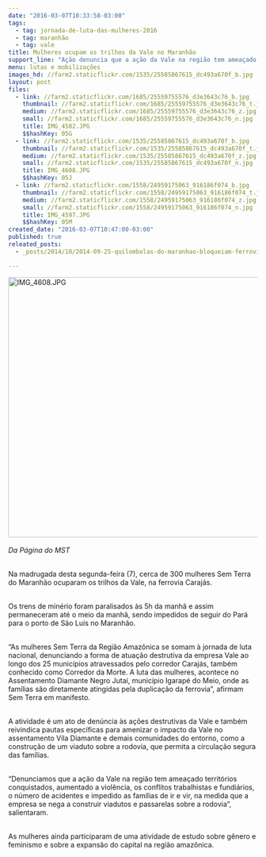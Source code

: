 ```yaml
---
date: "2016-03-07T10:33:58-03:00"
tags:
  - tag: jornada-de-luta-das-mulheres-2016
  - tag: maranhão
  - tag: vale
title: Mulheres ocupam os trilhos da Vale no Maranhão
support_line: "Ação denuncia que a ação da Vale na região tem ameaçado territórios conquistados, aumentado a violência, os conflitos trabalhistas e fundiários, o número de acidentes e impedido as famílias de ir e vir."
menu: lutas e mobilizações
images_hd: //farm2.staticflickr.com/1535/25585867615_dc493a670f_b.jpg
layout: post
files:
  - link: //farm2.staticflickr.com/1685/25559755576_d3e3643c76_b.jpg
    thumbnail: //farm2.staticflickr.com/1685/25559755576_d3e3643c76_t.jpg
    medium: //farm2.staticflickr.com/1685/25559755576_d3e3643c76_z.jpg
    small: //farm2.staticflickr.com/1685/25559755576_d3e3643c76_n.jpg
    title: IMG_4582.JPG
    $$hashKey: 05G
  - link: //farm2.staticflickr.com/1535/25585867615_dc493a670f_b.jpg
    thumbnail: //farm2.staticflickr.com/1535/25585867615_dc493a670f_t.jpg
    medium: //farm2.staticflickr.com/1535/25585867615_dc493a670f_z.jpg
    small: //farm2.staticflickr.com/1535/25585867615_dc493a670f_n.jpg
    title: IMG_4608.JPG
    $$hashKey: 05J
  - link: //farm2.staticflickr.com/1558/24959175063_916186f074_b.jpg
    thumbnail: //farm2.staticflickr.com/1558/24959175063_916186f074_t.jpg
    medium: //farm2.staticflickr.com/1558/24959175063_916186f074_z.jpg
    small: //farm2.staticflickr.com/1558/24959175063_916186f074_n.jpg
    title: IMG_4597.JPG
    $$hashKey: 05M
created_date: "2016-03-07T10:47:00-03:00"
published: true
releated_posts:
  - _posts/2014/10/2014-09-25-quilombolas-do-maranhao-bloqueiam-ferrovia-da-vale.md

---
```

<p><img alt="IMG_4608.JPG" height="525" src="//farm2.staticflickr.com/1535/25585867615_dc493a670f_b.jpg" width="700" /><br />
<br />
<em>Da P&aacute;gina do MST</em></p>

<p><br />
Na madrugada desta segunda-feira (7), cerca de 300 mulheres Sem Terra do Maranh&atilde;o ocuparam os trilhos da Vale, na ferrovia Caraj&aacute;s.</p>

<p><br />
Os trens de min&eacute;rio foram paralisados &agrave;s 5h&nbsp;da manh&atilde; e assim permaneceram at&eacute; o meio da manh&atilde;,&nbsp;sendo impedidos de&nbsp;seguir do Par&aacute; para o porto de S&atilde;o Lu&iacute;s no Maranh&atilde;o.&nbsp;</p>

<p><br />
&ldquo;As mulheres Sem Terra da Regi&atilde;o Amaz&ocirc;nica se somam &agrave; jornada de luta nacional, denunciando a forma de atua&ccedil;&atilde;o destrutiva da empresa Vale ao longo dos 25 munic&iacute;pios atravessados pelo corredor Caraj&aacute;s, tamb&eacute;m conhecido como Corredor da Morte. A luta das mulheres, acontece no Assentamento Diamante Negro Juta&iacute;, munic&iacute;pio Igarap&eacute; do Meio, onde as fam&iacute;lias s&atilde;o diretamente atingidas pela duplica&ccedil;&atilde;o da ferrovia&rdquo;, afirmam Sem Terra em manifesto.</p>

<p><br />
A atividade &eacute; um ato de den&uacute;ncia &agrave;s a&ccedil;&otilde;es destrutivas da Vale e tamb&eacute;m reivindica pautas espec&iacute;ficas para amenizar o impacto da Vale no assentamento Vila Diamante e demais comunidades do entorno, como a constru&ccedil;&atilde;o de um viaduto sobre a rodovia, que permita a circula&ccedil;&atilde;o segura das fam&iacute;lias.</p>

<p><br />
&ldquo;Denunciamos que a a&ccedil;&atilde;o da Vale na regi&atilde;o tem amea&ccedil;ado territ&oacute;rios conquistados, aumentado a viol&ecirc;ncia, os conflitos trabalhistas e fundi&aacute;rios, o n&uacute;mero de acidentes e impedido as fam&iacute;lias de ir e vir, na medida que a empresa se nega a construir viadutos e passarelas sobre a rodovia&rdquo;, salientaram.</p>

<p><br />
As mulheres ainda participaram de uma atividade de estudo sobre g&ecirc;nero e feminismo e sobre a expans&atilde;o do capital na regi&atilde;o amaz&ocirc;nica.</p>
